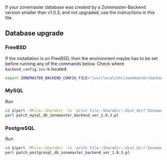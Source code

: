 If your zonemaster database was created by a Zonemaster-Backend version smaller than
v1.0.3, and not upgraded, use the instructions in this file.

## Database upgrade

### FreeBSD

If the installation is on FreeBSD, then the environment maybe has to be set before
running any of the commands below. Check where `backend_config.ini` is located.

```sh
export ZONEMASTER_BACKEND_CONFIG_FILE="/usr/local/etc/zonemaster/backend_config.ini"
```

### MySQL

Run
```sh
cd $(perl -MFile::ShareDir -le 'print File::ShareDir::dist_dir("Zonemaster-Backend")')
perl patch_mysql_db_zonemaster_backend_ver_1.0.3.pl
```

### PostgreSQL

Run
```sh
cd $(perl -MFile::ShareDir -le 'print File::ShareDir::dist_dir("Zonemaster-Backend")')
perl patch_postgresql_db_zonemaster_backend_ver_1.0.3.pl
```
